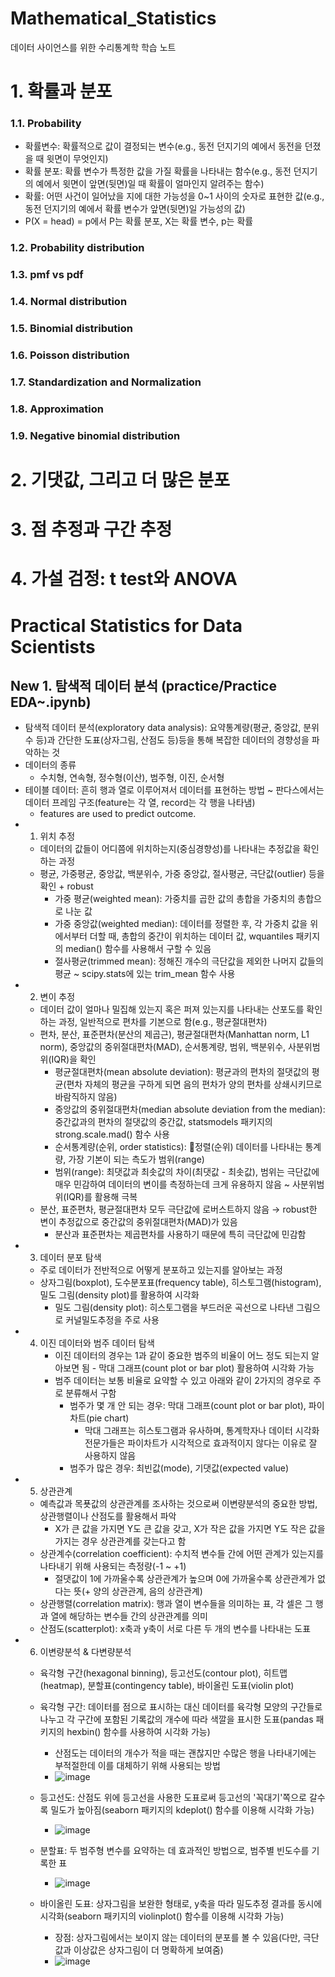 # Mathematical_Statistics
데이터 사이언스를 위한 수리통계학 학습 노트

# 1. 확률과 분포
### 1.1. Probability
- 확률변수: 확률적으로 값이 결정되는 변수(e.g., 동전 던지기의 예에서 동전을 던졌을 때 윗면이 무엇인지)
- 확률 분포: 확률 변수가 특정한 값을 가질 확률을 나타내는 함수(e.g., 동전 던지기의 예에서 윗면이 앞면(뒷면)일 때 확률이 얼마인지 알려주는 함수)
- 확률: 어떤 사건이 일어났을 지에 대한 가능성을 0~1 사이의 숫자로 표현한 값(e.g., 동전 던지기의 예에서 확률 변수가 앞면(뒷면)일 가능성의 값)
- P(X = head) = p에서 P는 확률 분포, X는 확률 변수, p는 확률
### 1.2. Probability distribution
### 1.3. pmf vs pdf
### 1.4. Normal distribution
### 1.5. Binomial distribution
### 1.6. Poisson distribution
### 1.7. Standardization and Normalization
### 1.8. Approximation
### 1.9. Negative binomial distribution
# 2. 기댓값, 그리고 더 많은 분포
# 3. 점 추정과 구간 추정
# 4. 가설 검정: t test와 ANOVA


# Practical Statistics for Data Scientists
## New 1. 탐색적 데이터 분석 (practice/Practice EDA~.ipynb)
- 탐색적 데이터 분석(exploratory data analysis): 요약통계량(평균, 중앙값, 분위수 등)과 간단한 도표(상자그림, 산점도 등)등을 통해 복잡한 데이터의 경향성을 파악하는 것
- 데이터의 종류
  - 수치형, 연속형, 정수형(이산), 범주형, 이진, 순서형
- 테이블 데이터: 흔히 행과 열로 이루어져서 데이터를 표현하는 방법 ~ 판다스에서는 데이터 프레임 구조(feature는 각 열, record는 각 행을 나타냄)
  - features are used to predict outcome.
- 1. 위치 추정
  - 데이터의 값들이 어디쯤에 위치하는지(중심경향성)를 나타내는 추정값을 확인하는 과정
  - 평균, 가중평균, 중앙값, 백분위수, 가중 중앙값, 절사평균, 극단값(outlier) 등을 확인 + robust
    - 가중 평균(weighted mean): 가중치를 곱한 값의 총합을 가중치의 총합으로 나눈 값
    - 가중 중앙값(weighted median): 데이터를 정렬한 후, 각 가중치 값을 위에서부터 더할 때, 총합의 중간이 위치하는 데이터 값, wquantiles 패키지의 median() 함수를 사용해서 구할 수 있음
    - 절사평균(trimmed mean): 정해진 개수의 극단값을 제외한 나머지 값들의 평균 ~ scipy.stats에 있는 trim_mean 함수 사용
- 2. 변이 추정
  - 데이터 값이 얼마나 밀집해 있는지 혹은 퍼져 있는지를 나타내는 산포도를 확인하는 과정, 일반적으로 편차를 기본으로 함(e.g., 평균절대편차)
  - 편차, 분산, 표준편차(분산의 제곱근), 평균절대편차(Manhattan norm, L1 norm), 중앙값의 중위절대편차(MAD), 순서통계량, 범위, 백분위수, 사분위범위(IQR)을 확인
    - 평균절대편차(mean absolute deviation): 평균과의 편차의 절댓값의 평균(편차 자체의 평균을 구하게 되면 음의 편차가 양의 편차를 상쇄시키므로 바람직하지 않음)
    - 중앙값의 중위절대편차(median absolute deviation from the median): 중간값과의 편차의 절댓값의 중간값, statsmodels 패키지의 strong.scale.mad() 함수 사용
    - 순서통계량(순위, order statistics): 정렬(순위) 데이터를 나타내는 통계량, 가장 기본이 되는 측도가 범위(range)
    - 범위(range): 최댓값과 최솟값의 차이(최댓값 - 최솟값), 범위는 극단값에 매우 민감하여 데이터의 변이를 측정하는데 크게 유용하지 않음 ~ 사분위범위(IQR)를 활용해 극복
  - 분산, 표준편차, 평균절대편차 모두 극단값에 로버스트하지 않음 → robust한 변이 추정값으로 중간값의 중위절대편차(MAD)가 있음
    - 분산과 표준편차는 제곱편차를 사용하기 때문에 특히 극단값에 민감함
- 3. 데이터 분포 탐색
  - 주로 데이터가 전반적으로 어떻게 분포하고 있는지를 알아보는 과정
  - 상자그림(boxplot), 도수분포표(frequency table), 히스토그램(histogram), 밀도 그림(density plot)를 활용하여 시각화
    - 밀도 그림(density plot): 히스토그램을 부드러운 곡선으로 나타낸 그림으로 커널밀도추정을 주로 사용
- 4. 이진 데이터와 범주 데이터 탐색
     - 이진 데이터의 경우는 1과 같이 중요한 범주의 비율이 어느 정도 되는지 알아보면 됨 - 막대 그래프(count plot or bar plot) 활용하여 시각화 가능
     - 범주 데이터는 보통 비율로 요약할 수 있고 아래와 같이 2가지의 경우로 주로 분류해서 구함
       - 범주가 몇 개 안 되는 경우: 막대 그래프(count plot or bar plot), 파이차트(pie chart)
         - 막대 그래프는 히스토그램과 유사하며, 통계학자나 데이터 시각화 전문가들은 파이차트가 시각적으로 효과적이지 않다는 이유로 잘 사용하지 않음
       - 범주가 많은 경우: 최빈값(mode), 기댓값(expected value)
- 5. 상관관계
  - 예측값과 목푯값의 상관관계를 조사하는 것으로써 이변량분석의 중요한 방법, 상관행렬이나 산점도를 활용해서 파악
    - X가 큰 값을 가지면 Y도 큰 값을 갖고, X가 작은 값을 가지면 Y도 작은 값을 가지는 경우 상관관계를 갖는다고 함
  - 상관계수(correlation coefficient): 수치적 변수들 간에 어떤 관계가 있는지를 나타내기 위해 사용되는 측정량(-1 ~ +1)
    - 절댓값이 1에 가까울수록 상관관계가 높으며 0에 가까울수록 상관관계가 없다는 뜻(+ 양의 상관관계, 음의 상관관계)
  - 상관행렬(correlation matrix): 행과 열이 변수들을 의미하는 표, 각 셀은 그 행과 열에 해당하는 변수들 간의 상관관계를 의미
  - 산점도(scatterplot): x축과 y축이 서로 다른 두 개의 변수를 나타내는 도표
- 6. 이변량분석 & 다변량분석
  - 육각형 구간(hexagonal binning), 등고선도(contour plot), 히트맵(heatmap), 분할표(contingency table), 바이올린 도표(violin plot)
  - 육각형 구간: 데이터를 점으로 표시하는 대신 데이터를 육각형 모양의 구간들로 나누고 각 구간에 포함된 기록값의 개수에 따라 색깔을 표시한 도표(pandas 패키지의 hexbin() 함수를 사용하여 시각화 가능)
    - 산점도는 데이터의 개수가 적을 때는 괜찮지만 수많은 행을 나타내기에는 부적절한데 이를 대체하기 위해 사용되는 방법
    - ![image](https://github.com/PSLeon24/Mathematical_Statistics/assets/59058869/840efce2-0d5f-41a6-8f2f-6accbe7c5d58)

  - 등고선도: 산점도 위에 등고선을 사용한 도표로써 등고선의 '꼭대기'쪽으로 갈수록 밀도가 높아짐(seaborn 패키지의 kdeplot() 함수를 이용해 시각화 가능)
    - ![image](https://github.com/PSLeon24/Mathematical_Statistics/assets/59058869/14928a90-c21b-4c94-8782-d54d1667ef50)

  - 분할표: 두 범주형 변수를 요약하는 데 효과적인 방법으로, 범주별 빈도수를 기록한 표
    - ![image](https://github.com/PSLeon24/Mathematical_Statistics/assets/59058869/bb1e1ddc-4ca3-4ad3-bc80-32d875712b47)

  - 바이올린 도표: 상자그림을 보완한 형태로, y축을 따라 밀도추정 결과를 동시에 시각화(seaborn 패키지의 violinplot() 함수를 이용해 시각화 가능)
    - 장점: 상자그림에서는 보이지 않는 데이터의 분포를 볼 수 있음(다만, 극단값과 이상값은 상자그림이 더 명확하게 보여줌)
    - ![image](https://github.com/PSLeon24/Mathematical_Statistics/assets/59058869/eb3535c2-4a89-4528-bb52-db226627b4c9)
